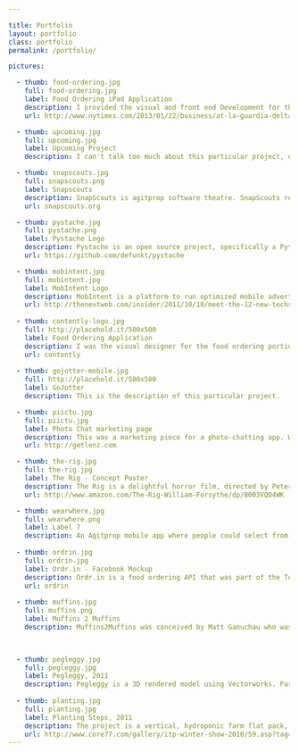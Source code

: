 ```yaml
---

title: Portfolio
layout: portfolio
class: portfolio
permalink: /portfolio/

pictures:

  - thumb: food-ordering.jpg
    full: food-ordering.jpg
    label: Food Ordering iPad Application
    description: I provided the visual and front end Development for the food ordering portion of a travel-based iPad application.  I will see if I am allowed to say anything further about it. 
    url: http://www.nytimes.com/2013/01/22/business/at-la-guardia-delta-uses-ipads-to-fill-the-wait-time.html

  - thumb: upcoming.jpg
    full: upcoming.jpg
    label: Upcoming Project
    description: I can't talk too much about this particular project, other than it is a redesign for a startup. Super interesting project with some smart people at the helm, so I'm excited to have it out in the wild. This is a preview.

  - thumb: snapscouts.jpg
    full: snapscouts.png
    label: Snapscouts
    description: SnapScouts is agitprop software theatre. SnapScouts received over 80,000 hits was mentioned in several blogs including Wired, LA Times, Reddit and Download Squad. The Android application and accompanying site lets you download the app to your Android phone. The app ultimately promotes kids spying on your neighborhood and parents. This is, of course, a terrible idea, but by creating awareness, it will hopefully promote privacy.
    url: snapscouts.org

  - thumb: pystache.jpg
    full: pystache.png
    label: Pystache Logo
    description: Pystache is an open source project, specifically a Python implementation of the Mustache templating system. I respect the project, especially because the mascot simply had to be a python with a mustache. I designed the logo on spec and then pushed it to the Github account. I was fortunate enough to be approved. Technically it is a WIP. I plan to add better details to the back and modify some details.
    url: https://github.com/defunkt/pystache

  - thumb: mobintent.jpg
    full: mobintent.jpg
    label: MobIntent Logo
    description: MobIntent is a platform to run optimized mobile advertising campaigns. They needed a new logo to showcase their new brand. I designed the logo and gave an overview on how to best present their brand. Given the impressive qualities of their advertising platform, it felt like the &quot;James Bond&quot; of advertising platforms. Classy, sharp, a scalpel into the current mobile ad landscape. I believe their colors should match luxury brands and cars and designed their logo thusly.
    url: http://thenextweb.com/insider/2011/10/18/meet-the-12-new-techstars-companies-mayor-bloomberg-approved/
 
  - thumb: contently-logo.jpg
    full: http://placehold.it/500x500
    label: Food Ordering Application
    description: I was the visual designer for the food ordering portion of an iPad application. It's initial rollout was in LaGuardia Airport in New York and has since then been placed in 4 more airports.
    url: contently
 
  - thumb: gojotter-mobile.jpg
    full: http://placehold.it/500x500
    label: GoJotter
    description: This is the description of this particular project.

  - thumb: piictu.jpg
    full: piictu.jpg
    label: Photo Chat marketing page
    description: This was a marketing piece for a photo-chatting app. When their competition closed up shop, we conceived of a marketing landing page to help people move from onto their product. It was ultimately not used, but it was an early foray into skeumorphic design. There are pieces I am especially proud of, such as the camera lens. Piictu is now working on something new - be sure to keep an eye out.
    url: http://getlenz.com

  - thumb: the-rig.jpg
    full: the-rig.jpg
    label: The Rig - Concept Poster
    description: The Rig is a delightful horror film, directed by Peter Atencio. During post-production, I was hired to work on poster concepts. Ultimately, they went with a different poster, but I was rather proud of this design. If you are into creature features, you should totally check it out!
    url: http://www.amazon.com/The-Rig-William-Forsythe/dp/B003VQO4WK

  - thumb: wearwhere.jpg
    full: wearwhere.png
    label: Label 7
    description: An Agitprop mobile app where people could select from their favorite brands, only to discover the horrible working conditions of the workers of their favorite clothes. The hope is people who used the app would reconsider the value of their clothes if they knew the people making the shirts cannot afford the very shirts they make.
 
  - thumb: ordrin.jpg
    full: ordrin.jpg
    label: Ordr.in - Facebook Mockup
    description: Ordr.in is a food ordering API that was part of the TechStars 2011 Summer Program. They needed a white-label Facebook application to give to their delivery partners throughout the US. I was brought in to brainstorm on the timeline of the product, then build out the vision, UI/UX, and finally the visual design. When we showed it to Facebook, they said it was, &quot;One of the best uses of the platform for commerce we've ever seen.&quot;
    url: ordrin
  
  - thumb: muffins.jpg
    full: muffins.png
    label: Muffins 2 Muffins
    description: Muffins2Muffins was conceived by Matt Ganuchau who was lead developer and I provided development as well as the visual designer for the eventual Android application. It was eventually abandoned as the needs of grad school quickly took hold.


  
  - thumb: pegleggy.jpg
    full: pegleggy.jpg
    label: Pegleggy, 2011
    description: Pegleggy is a 3D rendered model using Vectorworks. Part of a larger world of characters, the wartorn Pegleggy is there to remind the group of the dangers of repeating history's mistakes. Designed with a pop surrealist aesthetic, Pegleggy was accepted into the ITP Spring Show 2011.
  
  - thumb: planting.jpg
    full: planting.jpg
    label: Planting Steps, 2011
    description: The project is a vertical, hydroponic farm flat pack, so anyone who can put together an Ikea bookshelf will be fully prepared to put together our farm. In short, it's Ikea meets Whole Foods.
    url: http://www.core77.com/gallery/itp-winter-show-2010/59.asp?tag=Designing%20Living%20Systems
---
```

